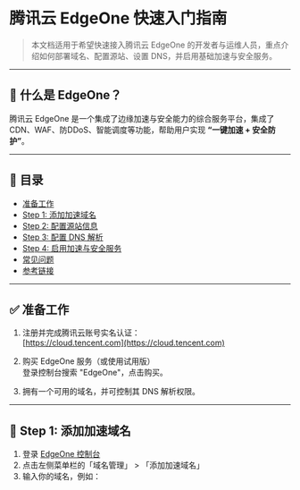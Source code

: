 # 腾讯云 EdgeOne 快速入门指南

> 本文档适用于希望快速接入腾讯云 EdgeOne 的开发者与运维人员，重点介绍如何部署域名、配置源站、设置 DNS，并启用基础加速与安全服务。

---

## 📌 什么是 EdgeOne？

腾讯云 EdgeOne 是一个集成了边缘加速与安全能力的综合服务平台，集成了 CDN、WAF、防DDoS、智能调度等功能，帮助用户实现 **“一键加速 + 安全防护”**。

---

## 🧾 目录

- [准备工作](#准备工作)
- [Step 1: 添加加速域名](#step-1-添加加速域名)
- [Step 2: 配置源站信息](#step-2-配置源站信息)
- [Step 3: 配置 DNS 解析](#step-3-配置-dns-解析)
- [Step 4: 启用加速与安全服务](#step-4-启用加速与安全服务)
- [常见问题](#常见问题)
- [参考链接](#参考链接)

---

## ✅ 准备工作

1. 注册并完成腾讯云账号实名认证：  
   [https://cloud.tencent.com](https://cloud.tencent.com)

2. 购买 EdgeOne 服务（或使用试用版）  
   登录控制台搜索 "EdgeOne"，点击购买。

3. 拥有一个可用的域名，并可控制其 DNS 解析权限。

---

## 🚀 Step 1: 添加加速域名

1. 登录 [EdgeOne 控制台](https://console.cloud.tencent.com/edgeone)
2. 点击左侧菜单栏的「域名管理」 > 「添加加速域名」
3. 输入你的域名，例如：
